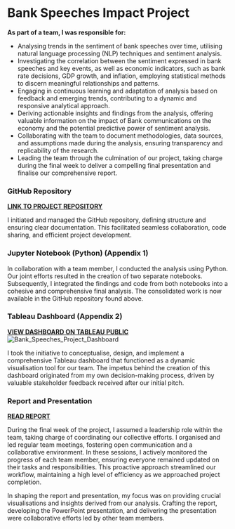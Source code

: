 # Bank Speeches Impact Project
__As part of a team, I was responsible for:__
* Analysing trends in the sentiment of bank speeches over time, utilising natural language processing (NLP) techniques and sentiment analysis.
* Investigating the correlation between the sentiment expressed in bank speeches and key events, as well as economic indicators, such as bank rate decisions, GDP growth, and inflation, employing statistical methods to discern meaningful relationships and patterns.
* Engaging in continuous learning and adaptation of analysis based on feedback and emerging trends, contributing to a dynamic and responsive analytical approach.
* Deriving actionable insights and findings from the analysis, offering valuable information on the impact of Bank communications on the economy and the potential predictive power of sentiment analysis.
* Collaborating with the team to document methodologies, data sources, and assumptions made during the analysis, ensuring transparency and replicability of the research.
* Leading the team through the culmination of our project, taking charge during the final week to deliver a compelling final presentation and finalise our comprehensive report.

### GitHub Repository
[__LINK TO PROJECT REPOSITORY__](https://github.com/Mattia-Bieler/Team_BoE_Seven.git)

I initiated and managed the GitHub repository, defining structure and ensuring clear documentation. This facilitated seamless collaboration, code sharing, and efficient project development.

### Jupyter Notebook (Python) (Appendix 1)
In collaboration with a team member, I conducted the analysis using Python. Our joint efforts resulted in the creation of two separate notebooks. Subsequently, I integrated the findings and code from both notebooks into a cohesive and comprehensive final analysis. The consolidated work is now available in the GitHub repository found above.

### Tableau Dashboard (Appendix 2)
[__VIEW DASHBOARD ON TABLEAU PUBLIC__](https://public.tableau.com/app/profile/mattia.bieler/viz/BankSpeechesProjectDashboard/BoEDashboard)
![Bank_Speeches_Project_Dashboard](https://github.com/Mattia-Bieler/Bank_Speeches_Impact_Project/assets/132078605/61d97bb0-7502-438d-a0a5-5b7ba81a9b9b)

I took the initiative to conceptualise, design, and implement a comprehensive Tableau dashboard that functioned as a dynamic visualisation tool for our team. The impetus behind the creation of this dashboard originated from my own decision-making process, driven by valuable stakeholder feedback received after our initial pitch.

### Report and Presentation
[__READ REPORT__](https://documentcloud.adobe.com/gsuiteintegration/index.html?state=%7B%22ids%22%3A%5B%221l9o1-h-K8u8ZPcn_QCo0l8qr5idRtT_k%22%5D%2C%22action%22%3A%22open%22%2C%22userId%22%3A%22108790922688032162431%22%2C%22resourceKeys%22%3A%7B%7D%7D)

During the final week of the project, I assumed a leadership role within the team, taking charge of coordinating our collective efforts. I organised and led regular team meetings, fostering open communication and a collaborative environment. In these sessions, I actively monitored the progress of each team member, ensuring everyone remained updated on their tasks and responsibilities. This proactive approach streamlined our workflow, maintaining a high level of efficiency as we approached project completion.

In shaping the report and presentation, my focus was on providing crucial visualisations and insights derived from our analysis. Crafting the report, developing the PowerPoint presentation, and delivering the presentation were collaborative efforts led by other team members. 
